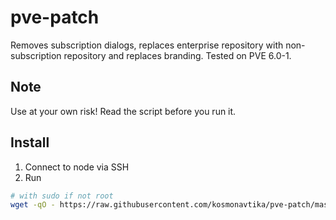 # pve-patch

Removes subscription dialogs, replaces enterprise repository with non-subscription repository and replaces branding. Tested on PVE 6.0-1.

## Note

Use at your own risk! Read the script before you run it. 

## Install

1. Connect to node via SSH
2. Run

```bash
# with sudo if not root
wget -qO - https://raw.githubusercontent.com/kosmonavtika/pve-patch/master/patch.sh | bash
```
